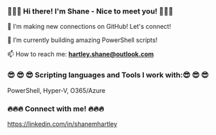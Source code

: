  ###  👋👋👋 Hi there! I'm Shane - Nice to meet you! 👋👋👋
 
👀 I’m making new connections on GitHub! Let's connect! <br>

👷 I’m currently building amazing PowerShell scripts! <br>

📫 How to reach me: **hartley.shane@outlook.com**

### 😎 😎 😎 Scripting languages and Tools I work with:😎 😎 😎 <br>
PowerShell, Hyper-V, O365/Azure

### 🔥🔥🔥 Connect with me! 🔥🔥🔥
https://linkedin.com/in/shanemhartley

